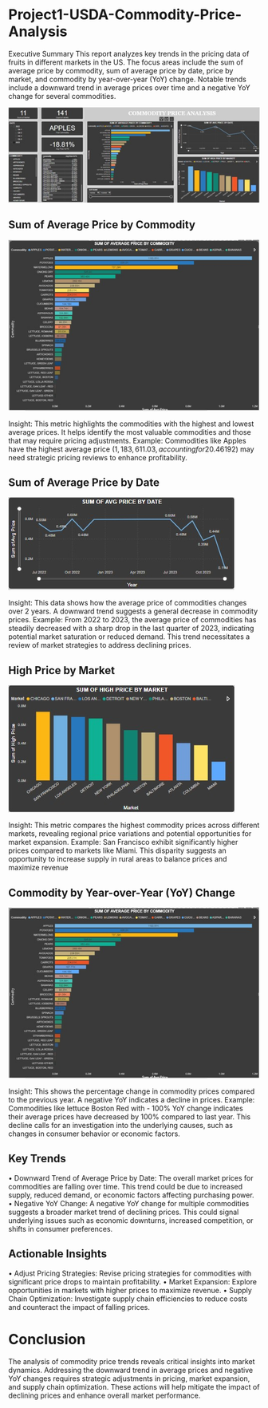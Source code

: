 # Project1-USDA-Commodity-Price-Analysis

Executive Summary
This report analyzes key trends in the pricing data of fruits in different markets in the US. The focus areas include the sum of average price by commodity, sum of average price by date, price by market, and commodity by year-over-year (YoY) change. Notable trends include a downward trend in average prices over time and a negative YoY change for several commodities.

 ![](images/Picture1.jpg)
 

## Sum of Average Price by Commodity

![](images/Picture2.jpg)
 
Insight: This metric highlights the commodities with the highest and lowest average prices. It helps identify the most valuable commodities and those that may require pricing adjustments.
Example: Commodities like Apples have the highest average price ($1,183,611.03, accounting for 20.46% of the sum of Avg prices), indicate strong market demand or limited supply. Conversely, commodities like Lettuce Boston Red with the lowest average price ($192) may need strategic pricing reviews to enhance profitability.


## Sum of Average Price by Date

 ![](images/Picture3.jpg)
 
Insight: This data shows how the average price of commodities changes over 2 years. A downward trend suggests a general decrease in commodity prices.
Example: From 2022 to 2023, the average price of commodities has steadily decreased with a sharp drop in the last quarter of 2023, indicating potential market saturation or reduced demand. This trend necessitates a review of market strategies to address declining prices.


## High Price by Market

 ![](images/Picture4.jpg)
 
Insight: This metric compares the highest commodity prices across different markets, revealing regional price variations and potential opportunities for market expansion.
Example: San Francisco exhibit significantly higher prices compared to markets like Miami. This disparity suggests an opportunity to increase supply in rural areas to balance prices and maximize revenue


## Commodity by Year-over-Year (YoY) Change

 ![](images/Picture2.jpg)
 
Insight: This shows the percentage change in commodity prices compared to the previous year. A negative YoY indicates a decline in prices.
Example: Commodities like lettuce Boston Red with - 100% YoY change indicates their average prices have decreased by 100% compared to last year. This decline calls for an investigation into the underlying causes, such as changes in consumer behavior or economic factors.

## Key Trends
•	Downward Trend of Average Price by Date: The overall market prices for commodities are falling over time. This trend could be due to increased supply, reduced demand, or economic factors affecting purchasing power.
•	Negative YoY Change: A negative YoY change for multiple commodities suggests a broader market trend of declining prices. This could signal underlying issues such as economic downturns, increased competition, or shifts in consumer preferences.

## Actionable Insights
•	Adjust Pricing Strategies: Revise pricing strategies for commodities with significant price drops to maintain profitability.
•	Market Expansion: Explore opportunities in markets with higher prices to maximize revenue.
•	Supply Chain Optimization: Investigate supply chain efficiencies to reduce costs and counteract the impact of falling prices.

# Conclusion
The analysis of commodity price trends reveals critical insights into market dynamics. Addressing the downward trend in average prices and negative YoY changes requires strategic adjustments in pricing, market expansion, and supply chain optimization. These actions will help mitigate the impact of declining prices and enhance overall market performance.
